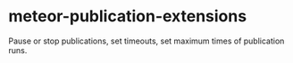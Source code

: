 # meteor-publication-extensions
Pause or stop publications, set timeouts, set maximum times of publication runs.
